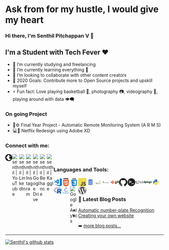 # Ask from for my hustle, I would give my heart
### Hi there, I'm Senthil Pitchappan V 👋
## I'm a Student with Tech Fever ❤️️

- 🔭 I’m currently studying and freelancing
- 🌱 I’m currently learning everything 🤣
- 👯 I’m looking to collaborate with other content creators
- 🥅 2020 Goals: Contribute more to Open Source projects and upskill myself
- ⚡ Fun fact: Love playing basketball 🏀, photography 📷, videography 🎥, playing around with data 👁‍🗨

### On going Project

- 🔌⚙ Final Year Project - Automatic Remote Monitoring System (A R M S)
- 💻📱 Netflix Redesign using Adobe XD


### Connect with me:

[<img align="left" alt="senthil" width="22px" src="https://raw.githubusercontent.com/iconic/open-iconic/master/svg/globe.svg" />][website]
[<img align="left" alt="senthil | YouTube" width="22px" src="https://cdn.jsdelivr.net/npm/simple-icons@v3/icons/youtube.svg" />][youtube]
[<img align="left" alt="senthil | LinkedIn" width="22px" src="https://cdn.jsdelivr.net/npm/simple-icons@v3/icons/linkedin.svg" />][linkedin]
[<img align="left" alt="senthil | Instagram" width="22px" src="https://cdn.jsdelivr.net/npm/simple-icons@v3/icons/instagram.svg" />][instagram]
[<img align="left" alt="senthil | Google Drive" width="22px" src="https://cdn.jsdelivr.net/npm/simple-icons@v3/icons/googledrive.svg" />][drive]
[<img align="left" alt="senthil | Behance" width="22px" src="https://cdn.jsdelivr.net/npm/simple-icons@v3/icons/behance.svg" />][behance]
[<img align="left" alt="senthil | Kaggle" width="22px" src="https://cdn.jsdelivr.net/npm/simple-icons@v3/icons/kaggle.svg" />][kaggle]

<br />

### Languages and Tools:

[<img align="left" alt="Visual Studio Code" width="26px" src="https://raw.githubusercontent.com/github/explore/80688e429a7d4ef2fca1e82350fe8e3517d3494d/topics/visual-studio-code/visual-studio-code.png" />][website]
[<img align="left" alt="HTML5" width="26px" src="https://raw.githubusercontent.com/github/explore/80688e429a7d4ef2fca1e82350fe8e3517d3494d/topics/html/html.png" />][website]
[<img align="left" alt="CSS3" width="26px" src="https://raw.githubusercontent.com/github/explore/80688e429a7d4ef2fca1e82350fe8e3517d3494d/topics/css/css.png" />][website]
[<img align="left" alt="JavaScript" width="26px" src="https://raw.githubusercontent.com/github/explore/80688e429a7d4ef2fca1e82350fe8e3517d3494d/topics/javascript/javascript.png" />][website]
[<img align="left" alt="SQL" width="26px" src="https://raw.githubusercontent.com/github/explore/80688e429a7d4ef2fca1e82350fe8e3517d3494d/topics/sql/sql.png" />][website]
[<img align="left" alt="MySQL" width="26px" src="https://raw.githubusercontent.com/github/explore/80688e429a7d4ef2fca1e82350fe8e3517d3494d/topics/mysql/mysql.png" />][website]
[<img align="left" alt="MongoDB" width="26px" src="https://raw.githubusercontent.com/github/explore/80688e429a7d4ef2fca1e82350fe8e3517d3494d/topics/mongodb/mongodb.png" />][website]
[<img align="left" alt="Git" width="26px" src="https://raw.githubusercontent.com/github/explore/80688e429a7d4ef2fca1e82350fe8e3517d3494d/topics/git/git.png" />][website]
[<img align="left" alt="GitHub" width="26px" src="https://raw.githubusercontent.com/github/explore/78df643247d429f6cc873026c0622819ad797942/topics/github/github.png" />][website]
[<img align="left" alt="Terminal" width="26px" src="https://raw.githubusercontent.com/github/explore/80688e429a7d4ef2fca1e82350fe8e3517d3494d/topics/terminal/terminal.png" />][website]
[<img align="left" alt="Flask" width="26px" src="https://raw.githubusercontent.com/github/explore/80688e429a7d4ef2fca1e82350fe8e3517d3494d/topics/flask/flask.png" />][website]
[<img align="left" alt="Django" width="26px" src="https://raw.githubusercontent.com/github/explore/80688e429a7d4ef2fca1e82350fe8e3517d3494d/topics/django/django.png" />][website]
[<img align="left" alt="Python" width="26px" src="https://raw.githubusercontent.com/github/explore/80688e429a7d4ef2fca1e82350fe8e3517d3494d/topics/python/python.png" />][website]
[<img align="left" alt="R" width="26px" src="https://raw.githubusercontent.com/github/explore/80688e429a7d4ef2fca1e82350fe8e3517d3494d/topics/r/r.png" />][website]
[<img align="left" alt="C Programming" width="26px" src="https://raw.githubusercontent.com/github/explore/80688e429a7d4ef2fca1e82350fe8e3517d3494d/topics/c/c.png" />][website]
[<img align="left" alt="Google Anlytics" width="26px" src="https://developers.google.com/analytics/images/terms/logo_lockup_analytics_icon_vertical_black_2x.png" />][website]
[<img align="left" alt="WordPress" width="26px" src="https://raw.githubusercontent.com/github/explore/80688e429a7d4ef2fca1e82350fe8e3517d3494d/topics/wordpress/wordpress.png" />][website]
<br />
<br />
  

### 📕 Latest Blog Posts

<!-- BLOG-POST-LIST:START -->
- [Automatic number-plate Recognition](https://senthil-v.wixsite.com/myportfolio/post/automatic-number-plate-recognition-in-just-15-lines-of-code)
- [Creating your own website](https://senthil-v.wixsite.com/myportfolio/post/creating-your-own-website)
<!-- BLOG-POST-LIST:END -->

➡️ [more blog posts...](https://senthil-v.wixsite.com/myportfolio/blog-1)

---
[![Senthil's github stats](https://github-readme-stats.vercel.app/api?username=v-senthil)](https://github.com/anuraghazra/github-readme-stats)

[website]: https://senthil-v.wixsite.com/portfolio
[youtube]: https://www.youtube.com/channel/UCvi7BQMl421WTDm4mHm0RVA
[instagram]: https://instagram.com/mr_lonely_wolf_30?igshid=1pe3h5ltsbl1d
[linkedin]: https://www.linkedin.com/in/senthil-pitchappan-v-7a1637188/
[drive]: https://drive.google.com/drive/folders/1WgYoIa6jyKx95dJHKUhRuatnRKRMXC93
[behance]:https://www.behance.net/senthil-v/
[kaggle]:https://www.kaggle.com/steph30

